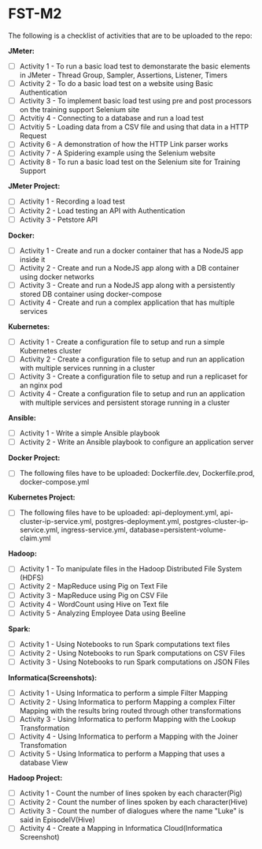 # FST-M2

The following is a checklist of activities that are to be uploaded to the repo:

**JMeter:**
- [ ] Activity 1 - To run a basic load test to demonstarate the basic elements in JMeter - Thread Group, Sampler, Assertions, Listener, Timers
- [ ] Activity 2 - To do a basic load test on a website using Basic Authentication
- [ ] Activity 3 - To implement basic load test using pre and post processors on the training support Selenium site
- [ ] Actvitiy 4 - Connecting to a database and run a load test
- [ ] Actvitiy 5 - Loading data from a CSV file and using that data in a HTTP Request
- [ ] Activity 6 - A demonstration of how the HTTP Link parser works
- [ ] Activity 7 - A Spidering example using the Selenium website
- [ ] Activity 8 - To run a basic load test on the Selenium site for Training Support

**JMeter Project:**
- [ ] Activity 1 - Recording a load test
- [ ] Activity 2 - Load testing an API with Authentication
- [ ] Activity 3 - Petstore API

**Docker:**
- [ ] Activity 1 - Create and run a docker container that has a NodeJS app inside it
- [ ] Activity 2 - Create and run a NodeJS app along with a DB container using docker networks
- [ ] Activity 3 - Create and run a NodeJS app along with a persistently stored DB container using docker-compose
- [ ] Activity 4 - Create and run a complex application that has multiple services

**Kubernetes:**
- [ ] Activity 1 - Create a configuration file to setup and run a simple Kubernetes cluster
- [ ] Activity 2 - Create a configuration file to setup and run an application with multiple services running in a cluster
- [ ] Activity 3 - Create a configuration file to setup and run a replicaset for an nginx pod
- [ ] Activity 4 - Create a configuration file to setup and run an application with multiple services and persistent storage running in a cluster

**Ansible:**
- [ ] Activity 1 - Write a simple Ansible playbook
- [ ] Activity 2 - Write an Ansible playbook to configure an application server

**Docker Project:**
- [ ] The following files have to be uploaded: Dockerfile.dev, Dockerfile.prod, docker-compose.yml

**Kubernetes Project:**
- [ ] The following files have to be uploaded: api-deployment.yml, api-cluster-ip-service.yml, postgres-deployment.yml, postgres-cluster-ip-service.yml, ingress-service.yml, database=persistent-volume-claim.yml

**Hadoop:**
- [ ] Activity 1 - To manipulate files in the Hadoop Distributed File System (HDFS)
- [ ] Activity 2 - MapReduce using Pig on Text File
- [ ] Activity 3 - MapReduce using Pig on CSV File
- [ ] Activity 4 - WordCount using Hive on Text file
- [ ] Activity 5 - Analyzing Employee Data using Beeline

**Spark:**
- [ ] Activity 1 - Using Notebooks to run Spark computations text files
- [ ] Activity 2 - Using Notebooks to run Spark computations on CSV Files
- [ ] Activity 3 - Using Notebooks to run Spark computations on JSON Files

**Informatica(Screenshots):**
- [ ] Activity 1 - Using Informatica to perform a simple Filter Mapping
- [ ] Activity 2 - Using Informatica to perform Mapping a complex Filter Mapping with the results bring routed through other transformations
- [ ] Activity 3 - Using Informatica to perform Mapping with the Lookup Transformation
- [ ] Activity 4 - Using Informatica to perform a Mapping with the Joiner Transfomation
- [ ] Activity 5 - Using Informatica to perform a Mapping that uses a database View

**Hadoop Project:**
- [ ] Activity 1 - Count the number of lines spoken by each character(Pig)
- [ ] Activity 2 - Count the number of lines spoken by each character(Hive)
- [ ] Activity 3 - Count the number of dialogues where the name "Luke" is said in EpisodeIV(Hive)
- [ ] Activity 4 - Create a Mapping in Informatica Cloud(Informatica Screenshot)
